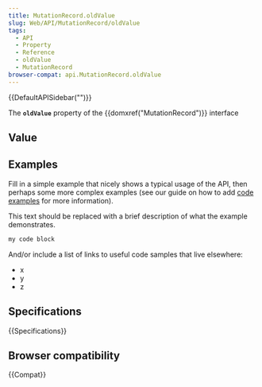 ```yaml
---
title: MutationRecord.oldValue
slug: Web/API/MutationRecord/oldValue
tags:
  - API
  - Property
  - Reference
  - oldValue
  - MutationRecord
browser-compat: api.MutationRecord.oldValue
---
```

{{DefaultAPISidebar("")}}

The **`oldValue`** property of the {{domxref("MutationRecord")}} interface 

## Value



## Examples

Fill in a simple example that nicely shows a typical usage of the API, then perhaps some more complex examples (see our guide on how to add [code examples](/en-US/docs/MDN/Contribute/Structures/Code_examples) for more information).

This text should be replaced with a brief description of what the example demonstrates.

```js
my code block
```

And/or include a list of links to useful code samples that live elsewhere:

*   x
*   y
*   z

## Specifications

{{Specifications}}

## Browser compatibility

{{Compat}}



